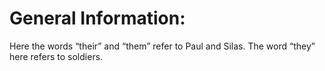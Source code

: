 # General Information:

Here the words “their” and “them” refer to Paul and Silas. The word “they” here refers to soldiers.